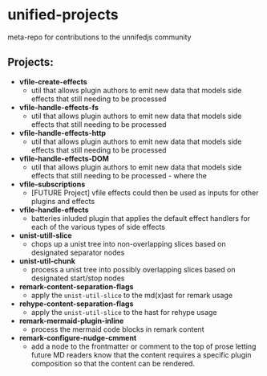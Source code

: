 # unified-projects
meta-repo for contributions to the unnifedjs community


## Projects:

- __vfile-create-effects__
  - util that allows plugin authors to emit new data that models side effects that still needing to be processed
- __vfile-handle-effects-fs__
  - util that allows plugin authors to emit new data that models side effects that still needing to be processed
- __vfile-handle-effects-http__
  - util that allows plugin authors to emit new data that models side effects that still needing to be processed
- __vfile-handle-effects-DOM__
  - util that allows plugin authors to emit new data that models side effects that still needing to be processed - where the 
- __vfile-subscriptions__
  - [FUTURE Project] vfile effects could then be used as inputs for other plugins and effects
- __vfile-handle-effects__
  - batteries inluded plugin that applies the default effect handlers for each of the various types of side effects
- __unist-utill-slice__
  - chops up a unist tree into non-overlapping slices based on designated separator nodes
- __unist-util-chunk__
  - process a unist tree into possibly overlapping slices based on designated start/stop nodes
- __remark-content-separation-flags__
  - apply the `unist-util-slice` to the md(x)ast for remark usage
- __rehype-content-separation-flags__
  - apply the `unist-util-slice` to the hast for rehype usage
- __remark-mermaid-plugin-inline__
  - process the mermaid code blocks in remark content
- __remark-configure-nudge-cmment__
  - add a node to the frontmatter or comment to the top of prose letting future MD readers know that the content requires a specific plugin composition so that the content can be rendered.
  
  
